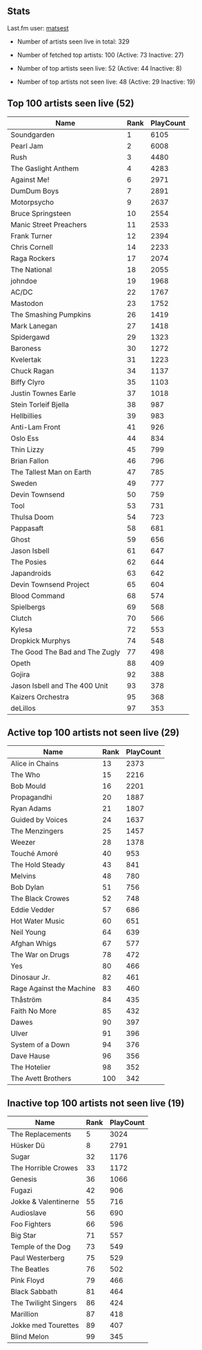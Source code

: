 ## Stats 


Last.fm user: [matsest](https://www.last.fm/user/matsest)

- Number of artists seen live in total: 329

- Number of fetched top artists: 100 (Active: 73 Inactive: 27)

- Number of top artists seen live: 52 (Active: 44 Inactive: 8)

- Number of top artists not seen live: 48 (Active: 29 Inactive: 19)

## Top 100 artists seen live (52)

Name                           | Rank | PlayCount
------------------------------ | ---- | ---------
Soundgarden                    | 1    | 6105     
Pearl Jam                      | 2    | 6008     
Rush                           | 3    | 4480     
The Gaslight Anthem            | 4    | 4283     
Against Me!                    | 6    | 2971     
DumDum Boys                    | 7    | 2891     
Motorpsycho                    | 9    | 2637     
Bruce Springsteen              | 10   | 2554     
Manic Street Preachers         | 11   | 2533     
Frank Turner                   | 12   | 2394     
Chris Cornell                  | 14   | 2233     
Raga Rockers                   | 17   | 2074     
The National                   | 18   | 2055     
johndoe                        | 19   | 1968     
AC/DC                          | 22   | 1767     
Mastodon                       | 23   | 1752     
The Smashing Pumpkins          | 26   | 1419     
Mark Lanegan                   | 27   | 1418     
Spidergawd                     | 29   | 1323     
Baroness                       | 30   | 1272     
Kvelertak                      | 31   | 1223     
Chuck Ragan                    | 34   | 1137     
Biffy Clyro                    | 35   | 1103     
Justin Townes Earle            | 37   | 1018     
Stein Torleif Bjella           | 38   | 987      
Hellbillies                    | 39   | 983      
Anti-Lam Front                 | 41   | 926      
Oslo Ess                       | 44   | 834      
Thin Lizzy                     | 45   | 799      
Brian Fallon                   | 46   | 796      
The Tallest Man on Earth       | 47   | 785      
Sweden                         | 49   | 777      
Devin Townsend                 | 50   | 759      
Tool                           | 53   | 731      
Thulsa Doom                    | 54   | 723      
Pappasaft                      | 58   | 681      
Ghost                          | 59   | 656      
Jason Isbell                   | 61   | 647      
The Posies                     | 62   | 644      
Japandroids                    | 63   | 642      
Devin Townsend Project         | 65   | 604      
Blood Command                  | 68   | 574      
Spielbergs                     | 69   | 568      
Clutch                         | 70   | 566      
Kylesa                         | 72   | 553      
Dropkick Murphys               | 74   | 548      
The Good The Bad and The Zugly | 77   | 498      
Opeth                          | 88   | 409      
Gojira                         | 92   | 388      
Jason Isbell and The 400 Unit  | 93   | 378      
Kaizers Orchestra              | 95   | 368      
deLillos                       | 97   | 353      

## Active top 100 artists not seen live (29)

Name                     | Rank | PlayCount
------------------------ | ---- | ---------
Alice in Chains          | 13   | 2373     
The Who                  | 15   | 2216     
Bob Mould                | 16   | 2201     
Propagandhi              | 20   | 1887     
Ryan Adams               | 21   | 1807     
Guided by Voices         | 24   | 1637     
The Menzingers           | 25   | 1457     
Weezer                   | 28   | 1378     
Touché Amoré             | 40   | 953      
The Hold Steady          | 43   | 841      
Melvins                  | 48   | 780      
Bob Dylan                | 51   | 756      
The Black Crowes         | 52   | 748      
Eddie Vedder             | 57   | 686      
Hot Water Music          | 60   | 651      
Neil Young               | 64   | 639      
Afghan Whigs             | 67   | 577      
The War on Drugs         | 78   | 472      
Yes                      | 80   | 466      
Dinosaur Jr.             | 82   | 461      
Rage Against the Machine | 83   | 460      
Thåström                 | 84   | 435      
Faith No More            | 85   | 432      
Dawes                    | 90   | 397      
Ulver                    | 91   | 396      
System of a Down         | 94   | 376      
Dave Hause               | 96   | 356      
The Hotelier             | 98   | 352      
The Avett Brothers       | 100  | 342      

## Inactive top 100 artists not seen live (19)

Name                 | Rank | PlayCount
-------------------- | ---- | ---------
The Replacements     | 5    | 3024     
Hüsker Dü            | 8    | 2791     
Sugar                | 32   | 1176     
The Horrible Crowes  | 33   | 1172     
Genesis              | 36   | 1066     
Fugazi               | 42   | 906      
Jokke & Valentinerne | 55   | 716      
Audioslave           | 56   | 690      
Foo Fighters         | 66   | 596      
Big Star             | 71   | 557      
Temple of the Dog    | 73   | 549      
Paul Westerberg      | 75   | 529      
The Beatles          | 76   | 502      
Pink Floyd           | 79   | 466      
Black Sabbath        | 81   | 464      
The Twilight Singers | 86   | 424      
Marillion            | 87   | 418      
Jokke med Tourettes  | 89   | 407      
Blind Melon          | 99   | 345      
